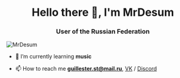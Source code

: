 <h1 align="center">Hello there 👋, I'm MrDesum</h1>
<h3 align="center">User of the Russian Federation</h3>

<p align="left"> <img src="" alt="MrDesum" /> </p>

- 🌱 I’m currently learning **music**

- 📫 How to reach me **guillester.st@mail.ru**, [VK](https://vk.com/mrdesum) / [Discord](https://discord.gg/vEBDQPc6rr)
